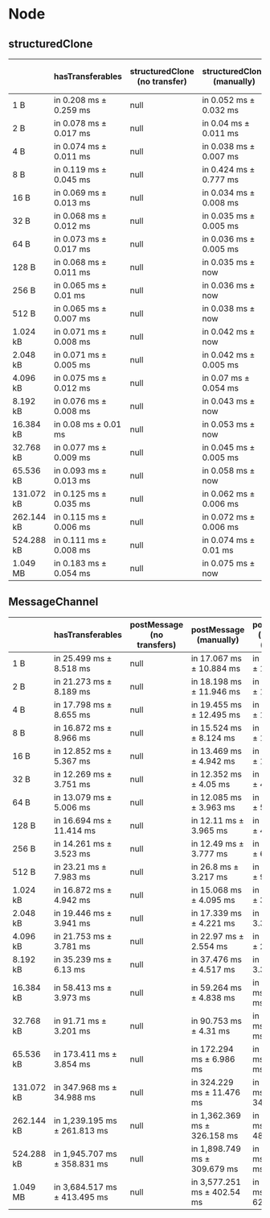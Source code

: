 # Node

## structuredClone

|            | hasTransferables       | structuredClone (no transfer) | structuredClone (manually) | structuredClone (manually) (transfer) | structuredClone (getTransferables) | structuredClone (getTransferables) (transfer) | structuredClone (getTransferable*) | structuredClone (getTransferable*) (transfer) |
| ---------- | ---------------------- | ----------------------------- | -------------------------- | ------------------------------------- | ---------------------------------- | --------------------------------------------- | ---------------------------------- | --------------------------------------------- |
| 1 B        | in 0.208 ms ± 0.259 ms | null                          | in 0.052 ms ± 0.032 ms     | in 6.086 ms ± 1.706 ms                | in 0.319 ms ± 0.197 ms             | in 5.588 ms ± 0.931 ms                        | in 0.385 ms ± 0.298 ms             | in 5.888 ms ± 1.242 ms                        |
| 2 B        | in 0.078 ms ± 0.017 ms | null                          | in 0.04 ms ± 0.011 ms      | in 5.23 ms ± 0.689 ms                 | in 0.23 ms ± 0.095 ms              | in 5.907 ms ± 1.72 ms                         | in 0.284 ms ± 0.132 ms             | in 5.329 ms ± 0.752 ms                        |
| 4 B        | in 0.074 ms ± 0.011 ms | null                          | in 0.038 ms ± 0.007 ms     | in 5.189 ms ± 0.548 ms                | in 0.22 ms ± 0.069 ms              | in 5.387 ms ± 1.099 ms                        | in 0.272 ms ± 0.094 ms             | in 5.433 ms ± 1.108 ms                        |
| 8 B        | in 0.119 ms ± 0.045 ms | null                          | in 0.424 ms ± 0.777 ms     | in 5.108 ms ± 0.609 ms                | in 0.247 ms ± 0.116 ms             | in 5.648 ms ± 1.02 ms                         | in 0.258 ms ± 0.056 ms             | in 9.97 ms ± 9.861 ms                         |
| 16 B       | in 0.069 ms ± 0.013 ms | null                          | in 0.034 ms ± 0.008 ms     | in 4.943 ms ± 0.22 ms                 | in 0.201 ms ± 0.013 ms             | in 19.837 ms ± 7.542 ms                       | in 0.227 ms ± 0.01 ms              | in 4.771 ms ± 0.713 ms                        |
| 32 B       | in 0.068 ms ± 0.012 ms | null                          | in 0.035 ms ± 0.005 ms     | in 4.448 ms ± 0.471 ms                | in 0.208 ms ± 0.007 ms             | in 4.402 ms ± 0.308 ms                        | in 0.236 ms ± 0.01 ms              | in 5.007 ms ± 1.179 ms                        |
| 64 B       | in 0.073 ms ± 0.017 ms | null                          | in 0.036 ms ± 0.005 ms     | in 4.321 ms ± 0.175 ms                | in 0.246 ms ± 0.018 ms             | in 4.576 ms ± 0.293 ms                        | in 0.271 ms ± 0.011 ms             | in 4.84 ms ± 0.28 ms                          |
| 128 B      | in 0.068 ms ± 0.011 ms | null                          | in 0.035 ms ± now          | in 4.476 ms ± 0.258 ms                | in 0.304 ms ± 0.01 ms              | in 4.798 ms ± 0.296 ms                        | in 0.327 ms ± 0.016 ms             | in 4.939 ms ± 0.507 ms                        |
| 256 B      | in 0.065 ms ± 0.01 ms  | null                          | in 0.036 ms ± now          | in 6.751 ms ± 4.172 ms                | in 0.449 ms ± 0.01 ms              | in 5.655 ms ± 0.727 ms                        | in 0.489 ms ± now                  | in 5.306 ms ± 0.202 ms                        |
| 512 B      | in 0.065 ms ± 0.007 ms | null                          | in 0.038 ms ± now          | in 7.889 ms ± 5.15 ms                 | in 0.705 ms ± 0.01 ms              | in 6.011 ms ± 0.228 ms                        | in 0.763 ms ± 0.027 ms             | in 6.36 ms ± 0.164 ms                         |
| 1.024 kB   | in 0.071 ms ± 0.008 ms | null                          | in 0.042 ms ± now          | in 8.36 ms ± 3.623 ms                 | in 1.205 ms ± 0.028 ms             | in 7.673 ms ± 0.195 ms                        | in 1.318 ms ± 0.023 ms             | in 7.942 ms ± 0.093 ms                        |
| 2.048 kB   | in 0.071 ms ± 0.005 ms | null                          | in 0.042 ms ± 0.005 ms     | in 8.904 ms ± 0.287 ms                | in 2.259 ms ± 0.03 ms              | in 13.834 ms ± 5.013 ms                       | in 2.399 ms ± 0.04 ms              | in 11.247 ms ± 0.177 ms                       |
| 4.096 kB   | in 0.075 ms ± 0.012 ms | null                          | in 0.07 ms ± 0.054 ms      | in 13.89 ms ± 0.174 ms                | in 4.316 ms ± 0.071 ms             | in 17.944 ms ± 0.176 ms                       | in 4.561 ms ± 0.035 ms             | in 19.188 ms ± 2.045 ms                       |
| 8.192 kB   | in 0.076 ms ± 0.008 ms | null                          | in 0.043 ms ± now          | in 23.18 ms ± 1.223 ms                | in 8.237 ms ± 0.23 ms              | in 32.465 ms ± 2.746 ms                       | in 8.853 ms ± 0.156 ms             | in 31.082 ms ± 0.929 ms                       |
| 16.384 kB  | in 0.08 ms ± 0.01 ms   | null                          | in 0.053 ms ± now          | in 46.862 ms ± 1.565 ms               | in 16.69 ms ± 0.44 ms              | in 60.774 ms ± 1.59 ms                        | in 17.604 ms ± 0.118 ms            | in 62.583 ms ± 4.685 ms                       |
| 32.768 kB  | in 0.077 ms ± 0.009 ms | null                          | in 0.045 ms ± 0.005 ms     | in 81.247 ms ± 3.009 ms               | in 32.844 ms ± 1.184 ms            | in 209.816 ms ± 82.553 ms                     | in 44.296 ms ± 14.22 ms            | in 118.695 ms ± 1.673 ms                      |
| 65.536 kB  | in 0.093 ms ± 0.013 ms | null                          | in 0.058 ms ± now          | in 244.786 ms ± 76.237 ms             | in 65.211 ms ± 0.552 ms            | in 224.477 ms ± 4.085 ms                      | in 68.721 ms ± 1.51 ms             | in 238.717 ms ± 18.361 ms                     |
| 131.072 kB | in 0.125 ms ± 0.035 ms | null                          | in 0.062 ms ± 0.006 ms     | in 342.47 ms ± 28.438 ms              | in 128.818 ms ± 1.476 ms           | in 566.575 ms ± 98.149 ms                     | in 138.657 ms ± 1.185 ms           | in 556.796 ms ± 90.16 ms                      |
| 262.144 kB | in 0.115 ms ± 0.006 ms | null                          | in 0.072 ms ± 0.006 ms     | in 902.414 ms ± 167.637 ms            | in 352.475 ms ± 66.704 ms          | in 1,209.196 ms ± 152.759 ms                  | in 372.691 ms ± 65.384 ms          | in 1,273.488 ms ± 153.723 ms                  |
| 524.288 kB | in 0.111 ms ± 0.008 ms | null                          | in 0.074 ms ± 0.01 ms      | in 1,748.246 ms ± 114.615 ms          | in 559.539 ms ± 47.366 ms          | in 2,256.847 ms ± 49.312 ms                   | in 564.097 ms ± 30.388 ms          | in 2,262.18 ms ± 65.929 ms                    |
| 1.049 MB   | in 0.183 ms ± 0.054 ms | null                          | in 0.075 ms ± now          | in 3,349.048 ms ± 100.83 ms           | in 1,076.181 ms ± 54.239 ms        | in 4,240.756 ms ± 119.542 ms                  | in 1,151.998 ms ± 61.911 ms        | in 4,455.13 ms ± 207.864 ms                   |

## MessageChannel

|            | hasTransferables             | postMessage (no transfers) | postMessage (manually)       | postMessage (manually) (transfer) | postMessage (getTransferables) | postMessage (getTransferables) (transfer) | postMessage (getTransferable*) | postMessage (getTransferable*) (transfer) |
| ---------- | ---------------------------- | -------------------------- | ---------------------------- | --------------------------------- | ------------------------------ | ----------------------------------------- | ------------------------------ | ----------------------------------------- |
| 1 B        | in 25.499 ms ± 8.518 ms      | null                       | in 17.067 ms ± 10.884 ms     | in 26.773 ms ± 11.098 ms          | in 18.184 ms ± 8.794 ms        | in 21.548 ms ± 5.732 ms                   | in 25.538 ms ± 13.202 ms       | in 21.292 ms ± 3.563 ms                   |
| 2 B        | in 21.273 ms ± 8.189 ms      | null                       | in 18.198 ms ± 11.946 ms     | in 33.689 ms ± 18.02 ms           | in 17.52 ms ± 9.116 ms         | in 19.457 ms ± 3.982 ms                   | in 28.727 ms ± 15.236 ms       | in 20.094 ms ± 3.59 ms                    |
| 4 B        | in 17.798 ms ± 8.655 ms      | null                       | in 19.455 ms ± 12.495 ms     | in 30.977 ms ± 14.827 ms          | in 16.706 ms ± 9.039 ms        | in 19.338 ms ± 4.087 ms                   | in 26.456 ms ± 13.536 ms       | in 19.901 ms ± 3.386 ms                   |
| 8 B        | in 16.872 ms ± 8.966 ms      | null                       | in 15.524 ms ± 8.124 ms      | in 28.085 ms ± 16.674 ms          | in 14.715 ms ± 6.339 ms        | in 18.824 ms ± 4.071 ms                   | in 24.235 ms ± 13.895 ms       | in 20.018 ms ± 3.65 ms                    |
| 16 B       | in 12.852 ms ± 5.367 ms      | null                       | in 13.469 ms ± 4.942 ms      | in 23.022 ms ± 12.696 ms          | in 21.415 ms ± 14.098 ms       | in 18.849 ms ± 4.286 ms                   | in 21.942 ms ± 13.235 ms       | in 20.66 ms ± 3.892 ms                    |
| 32 B       | in 12.269 ms ± 3.751 ms      | null                       | in 12.352 ms ± 4.05 ms       | in 17.926 ms ± 4.446 ms           | in 19.063 ms ± 11.676 ms       | in 18.782 ms ± 4.231 ms                   | in 20.99 ms ± 12.839 ms        | in 20.052 ms ± 3.86 ms                    |
| 64 B       | in 13.079 ms ± 5.006 ms      | null                       | in 12.085 ms ± 3.963 ms      | in 32.539 ms ± 5.42 ms            | in 25.718 ms ± 12.64 ms        | in 32.594 ms ± 4.586 ms                   | in 16.085 ms ± 2.624 ms        | in 34.209 ms ± 3.905 ms                   |
| 128 B      | in 16.694 ms ± 11.414 ms     | null                       | in 12.11 ms ± 3.965 ms       | in 20.792 ms ± 4.865 ms           | in 19.349 ms ± 12.226 ms       | in 20.882 ms ± 2.2 ms                     | in 14.285 ms ± 3.064 ms        | in 20.549 ms ± 3.788 ms                   |
| 256 B      | in 14.261 ms ± 3.523 ms      | null                       | in 12.49 ms ± 3.777 ms       | in 23.062 ms ± 6.277 ms           | in 18.825 ms ± 8.979 ms        | in 19.996 ms ± 3.817 ms                   | in 13.843 ms ± 4.034 ms        | in 21.601 ms ± 4.389 ms                   |
| 512 B      | in 23.21 ms ± 7.983 ms       | null                       | in 26.8 ms ± 3.217 ms        | in 36.845 ms ± 9.811 ms           | in 26.378 ms ± 5.193 ms        | in 43.148 ms ± 5.305 ms                   | in 27.974 ms ± 5.188 ms        | in 45.446 ms ± 5.44 ms                    |
| 1.024 kB   | in 16.872 ms ± 4.942 ms      | null                       | in 15.068 ms ± 4.095 ms      | in 23.181 ms ± 3.092 ms           | in 17.516 ms ± 6.076 ms        | in 25.697 ms ± 4.064 ms                   | in 22.362 ms ± 8.891 ms        | in 24.516 ms ± 4.043 ms                   |
| 2.048 kB   | in 19.446 ms ± 3.941 ms      | null                       | in 17.339 ms ± 4.221 ms      | in 28.01 ms ± 3.392 ms            | in 20.205 ms ± 5.191 ms        | in 29.411 ms ± 4.173 ms                   | in 20.381 ms ± 3.771 ms        | in 30.397 ms ± 4.233 ms                   |
| 4.096 kB   | in 21.753 ms ± 3.781 ms      | null                       | in 22.97 ms ± 2.554 ms       | in 38.193 ms ± 2.156 ms           | in 27.343 ms ± 4.918 ms        | in 41.385 ms ± 4.249 ms                   | in 28.382 ms ± 4.276 ms        | in 42.165 ms ± 3.996 ms                   |
| 8.192 kB   | in 35.239 ms ± 6.13 ms       | null                       | in 37.476 ms ± 4.517 ms      | in 55.62 ms ± 3.359 ms            | in 46.682 ms ± 4.674 ms        | in 64.375 ms ± 4.464 ms                   | in 47.843 ms ± 4.036 ms        | in 66.726 ms ± 3.006 ms                   |
| 16.384 kB  | in 58.413 ms ± 3.973 ms      | null                       | in 59.264 ms ± 4.838 ms      | in 106.799 ms ± 8.783 ms          | in 76.327 ms ± 4.667 ms        | in 123.898 ms ± 5.973 ms                  | in 76.269 ms ± 4.684 ms        | in 124.757 ms ± 4.985 ms                  |
| 32.768 kB  | in 91.71 ms ± 3.201 ms       | null                       | in 90.753 ms ± 4.31 ms       | in 184.268 ms ± 8.922 ms          | in 124.462 ms ± 4.464 ms       | in 212.801 ms ± 4.524 ms                  | in 125.234 ms ± 3.593 ms       | in 215.017 ms ± 5.316 ms                  |
| 65.536 kB  | in 173.411 ms ± 3.854 ms     | null                       | in 172.294 ms ± 6.986 ms     | in 345.066 ms ± 21.619 ms         | in 238.463 ms ± 3.632 ms       | in 405.694 ms ± 21.978 ms                 | in 244.327 ms ± 1.859 ms       | in 402.851 ms ± 3.48 ms                   |
| 131.072 kB | in 347.968 ms ± 34.988 ms    | null                       | in 324.229 ms ± 11.476 ms    | in 1,153.867 ms ± 343.603 ms      | in 465.613 ms ± 10.506 ms      | in 1,287.478 ms ± 300.835 ms              | in 469.263 ms ± 4.98 ms        | in 1,445.178 ms ± 326.354 ms              |
| 262.144 kB | in 1,239.195 ms ± 261.813 ms | null                       | in 1,362.369 ms ± 326.158 ms | in 2,219.767 ms ± 480.739 ms      | in 1,677.112 ms ± 289.161 ms   | in 2,626.764 ms ± 438.967 ms              | in 1,748.949 ms ± 269.769 ms   | in 2,605.776 ms ± 356.279 ms              |
| 524.288 kB | in 1,945.707 ms ± 358.831 ms | null                       | in 1,898.749 ms ± 309.679 ms | in 3,901.595 ms ± 638.86 ms       | in 2,557.577 ms ± 374.087 ms   | in 4,536.393 ms ± 653.796 ms              | in 2,685.126 ms ± 336.782 ms   | in 4,645.605 ms ± 651.986 ms              |
| 1.049 MB   | in 3,684.517 ms ± 413.495 ms | null                       | in 3,577.251 ms ± 402.54 ms  | in 7,242.745 ms ± 628.289 ms      | in 4,868.514 ms ± 458.797 ms   | in 8,318.543 ms ± 738.336 ms              | in 4,993.283 ms ± 517.166 ms   | in 8,843.849 ms ± 862.893 ms              |